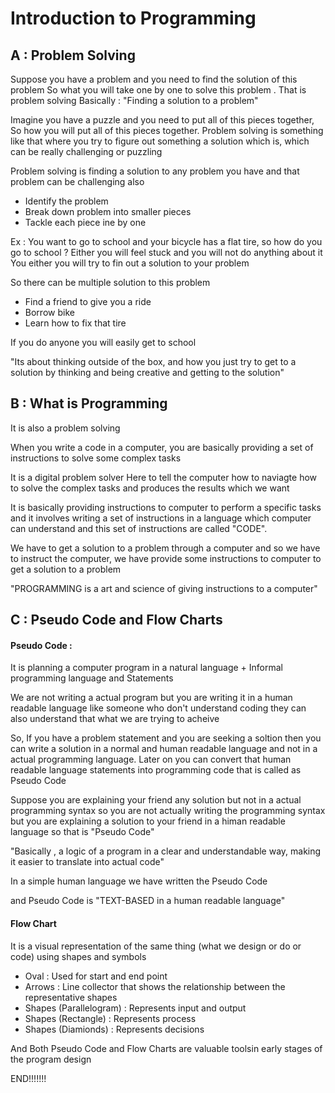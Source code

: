 <h1> Introduction to Programming </h1>

<h2>A : Problem Solving </h2>

Suppose you have a problem and you need to find the solution of this problem So what you will take one by one to solve this problem . That is problem solving
Basically : "Finding a solution to a problem"

Imagine you have a puzzle and you need to put all of this pieces together, So how you will put all of this pieces together. Problem solving is something like that where you try to figure out something a solution which is, which can be really challenging or puzzling

Problem solving is finding a solution to any problem you have and that problem can be challenging also

<ul> 
  <li> Identify the problem</li>
  <li> Break down problem into smaller pieces</li>
  <li> Tackle each piece ine by one</li>
</ul>

Ex : You want to go to school and your bicycle has a flat tire, so how do you go to school ?
Either you will feel stuck
and you will not do anything about it
You either you will try to fin out a solution to your problem

So there can be multiple solution to this problem

<ul> 
  <li>Find a friend to give you a ride</li>
  <li>Borrow bike</li>
  <li>Learn how to fix that tire</li>
</ul>

If you do anyone you will easily get to school

"Its about thinking outside of the box, and how you just try to get to a solution by thinking and being creative and getting to the solution"

<h2>B : What is Programming</h2>

It is also a problem solving

When you write a code in a computer, you are basically providing a set of instructions to solve some complex tasks

It is a digital problem solver
Here to tell the computer how to naviagte
how to solve the complex tasks and produces the results which we want

It is basically providing instructions to computer to perform a specific tasks and it involves writing a set of instructions in a language which computer can understand and this set of instructions are called "CODE".

We have to get a solution to a problem through a computer and so we have to instruct the computer, we have provide some instructions to computer to get a solution to a problem

"PROGRAMMING is a art and science of giving instructions to a computer"

<h2>C : Pseudo Code and Flow Charts </h2>

<h4> Pseudo Code :</h4> It is planning a computer program in a natural language + Informal programming language and Statements

We are not writing a actual program but you are writing it in a human readable language like someone who don't understand coding they can also understand that what we are trying to acheive

So, If you have a problem statement and you are seeking a soltion then you can write a solution in a normal and human readable language and not in a actual programming language. Later on you can convert that human readable language statements into programming code that is called as Pseudo Code

Suppose you are explaining your friend any solution but not in a actual programming syntax so you are not actually writing the programming syntax but you are explaining a solution to your friend in a himan readable language so that is "Pseudo Code"

"Basically , a logic of a program in a clear and understandable way, making it easier to translate into actual code"

In a simple human language we have written the Pseudo Code

and Pseudo Code is "TEXT-BASED in a human readable language"

<h4>Flow Chart </h4>

It is a visual representation of the same thing (what we design or do or code) using shapes and symbols

<ul> 
  <li>Oval : Used for start and end point</li>
  <li>Arrows : Line collector that shows the relationship between the representative shapes</li>
  <li>Shapes (Parallelogram) : Represents input and output </li>
  <li>Shapes (Rectangle) : Represents process </li>
  <li>Shapes (Diamionds) : Represents decisions </li>
</ul>

And Both Pseudo Code and Flow Charts are valuable toolsin early stages of the program design


END!!!!!!!